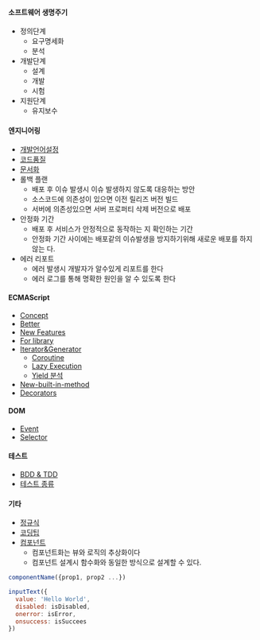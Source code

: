 #### 소프트웨어 생명주기
- 정의단계
  - 요구명세화
  - 분석
- 개발단계
  - 설계
  - 개발
  - 시험
- 지원단계
  - 유지보수

#### 엔지니어링
- [개발언어설정](개발언어설정)
- [코드품질](코드품질)
- [문서화](문서화)
- 롤백 플랜
  - 배포 후 이슈 발생시 이슈 발생하지 않도록 대응하는 방안
  - 소스코드에 의존성이 있으면 이전 릴리즈 버전 빌드
  - 서버에 의존성있으면 서버 프로퍼티 삭제 버전으로 배포
- 안정화 기간
  - 배포 후 서비스가 안정적으로 동작하는 지 확인하는 기간
  - 안정화 기간 사이에는 배포같의 이슈발생을 방지하기위해 새로운 배포를 하지 않는 다.
- 에러 리포트
  - 에러 발생시 개발자가 알수있게 리포트를 한다
  - 에러 로그를 통해 명확한 원인을 알 수 있도록 한다

#### ECMAScript
- [Concept](Concept)
- [Better](Better)
- [New Features](New+Features)
- [For library](For+library)
- [Iterator&Generator](Iterator&Generator)
  - [Coroutine](Coroutine)
  - [Lazy Execution](Lazy-Execution)
  - [Yield 분석](Yield-분석)
- [New-built-in-method](New-built-in-method)
- [Decorators](Decorators)

#### DOM
- [Event](Event)
- [Selector](Selector)

#### 테스트
- [BDD & TDD](BDD-&-TDD)
- [테스트 종류](%ED%85%8C%EC%8A%A4%ED%8A%B8-%EC%A2%85%EB%A5%98)

#### 기타
- [정규식](정규식)
- [코딩팁](코딩팁)
- [컴포넌트](%EC%BB%B4%ED%8F%AC%EB%84%8C%ED%8A%B8)
  - 컴포넌트화는 뷰와 로직의 추상화이다
  - 컴포넌트 설계시 함수화와 동일한 방식으로 설계할 수 있다.
```js
componentName({prop1, prop2 ...})
```
```js
inputText({
  value: 'Hello World',
  disabled: isDisabled,
  onerror: isError,
  onsuccess: isSuccees
})
```